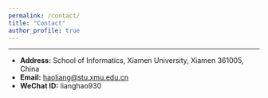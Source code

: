 ```yaml
---
permalink: /contact/
title: "Contact"
author_profile: true
---
```


***

* **Address:** School of Informatics, Xiamen University, Xiamen 361005, China  
* **Email:** haoliang@stu.xmu.edu.cn
* **WeChat ID:** lianghao930
